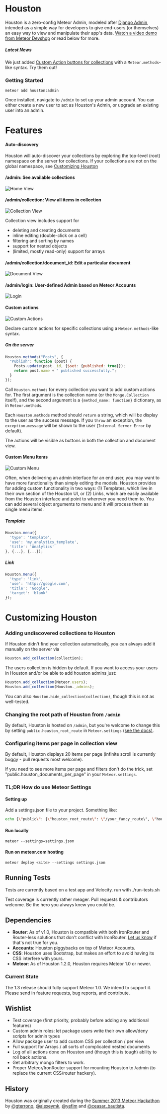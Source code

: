 Houston
===============
Houston is a zero-config Meteor Admin, modeled after [Django Admin](https://docs.djangoproject.com/en/dev/ref/contrib/admin/), intended as a simple way for developers to give end-users (or themselves) an easy way to view and manipulate their app's data.  [Watch a video demo from Meteor Devshop](https://www.youtube.com/watch?v=vXeWxbJQr5o) or read below for more.

##### Latest News
We just added [Custom Action buttons for collections](#custom-actions) with a `Meteor.methods`-like syntax.  Try them out!

### Getting Started

```
meteor add houston:admin
```

Once installed, navigate to `/admin` to set up your admin account. You can either create a new user to act as Houston's Admin, or upgrade an existing user into an admin.

Features
========

#### Auto-discovery
Houston will auto-discover your collections by exploring the top-level (root) namespace on the server for collections.  If your collections are not on the global namespace, see [Customizing Houston](#customizing-houston)

#### /admin: See available collections
![Home View](https://raw.github.com/gterrono/houston/master/doc/home.png)

#### /admin/collection: View all items in collection
![Collection View](https://raw.github.com/gterrono/houston/master/doc/collection.png)

Collection view includes support for
- deleting and creating documents
- inline editing (double-click on a cell)
- filtering and sorting by names
- support for nested objects
- (limited, mostly read-only) support for arrays

#### /admin/collection/document_id: Edit a particular document
![Document View](https://raw.github.com/gterrono/houston/master/doc/document.png)

#### /admin/login: User-defined Admin based on Meteor Accounts
![Login](https://raw.github.com/gterrono/houston/master/doc/login.png)

#### Custom actions
![Custom Actions](https://raw.github.com/gterrono/houston/master/doc/custom-actions.png)

Declare custom actions for specific collections using a `Meteor.methods`-like syntax.

##### On the server
```javascript
Houston.methods("Posts", {
  "Publish": function (post) {
    Posts.update(post._id, {$set: {published: true}});
    return post.name + " published successfully.";
  }
});

```
Call `Houston.methods` for every collection you want to add custom actions for. The first argument is the collection name (or the `Mongo.Collection` itself), and the second argument is a `{method_name: function}` dictionary, as in `Meteor.methods`.

Each `Houston.methods` method should `return` a string, which will be display to the user as the success message. If you `throw` an exception, the `exception.message` will be shown to the user (`Internal Server Error` by default).

The actions will be visible as buttons in both the collection and document view.

#### Custom Menu Items
![Custom Menu](https://raw.github.com/gterrono/houston/master/doc/menu.png)

Often, when delivering an admin interface for an end user, you may want to have
more functionality than simply editing the models.
Houston provides for adding custom functionality in two ways: (1) Templates,
which live in their own section of the Houston UI, or (2) Links,
which are easily available from the Houston interface and point to wherever you
need them to. You can add several object arguments to menu and it will process
them as single menu items.

##### Template
```javascript
Houston.menu({
  'type': 'template',
  'use': 'my_analytics_template',
  'title': 'Analytics'
}, {...}, {...});
```

##### Link
```javascript
Houston.menu({
  'type': 'link',
  'use': 'http://google.com',
  'title': 'Google',
  'target': 'blank'
});
```

Customizing Houston
========

### Adding undiscovered collections to Houston
If Houston didn't find your collection automatically, you can always add it manually on the server via
```javascript
Houston.add_collection(collection);
```

The users collection is hidden by default. If you want to access your users in Houston and/or be able to add houston admins just:
```javascript
Houston.add_collection(Meteor.users);
Houston.add_collection(Houston._admins);
```

You can also `Houston.hide_collection(collection)`, though this is not as well-tested.

### Changing the root path of Houston from `/admin`
By default, Houston is hosted on `/admin`, but you're welcome to change this by setting `public.houston_root_route` in `Meteor.settings` [(see the docs)](http://docs.meteor.com/#meteor_settings).

### Configuring items per page in collection view
By default, Houston displays 20 items per page (infinite scroll is currently buggy - pull requests most welcome).

If you need to see more items per page and filters don't do the trick, set "public.houston_documents_per_page" in your `Meteor.settings.`

### TL;DR How do use Meteor Settings
#### Setting up
Add a settings.json file to your project. Something like:
```bash
echo {\"public\": {\"houston_root_route\": \"/your_fancy_route\", \"houston_documents_per_page\": 9001}} > settings.json
```

#### Run locally
`meteor --settings=settings.json`

#### Run on meteor.com hosting
`meteor deploy <site> --settings settings.json`

Running Tests
-----
Tests are currently based on a test app and Velocity.
run with ./run-tests.sh

Test coverage is currently rather meager. Pull requests & contributors welcome. Be the hero you always knew you could be.

Dependencies
-----

* **Router**: As of v1.0, Houston is compatible with both IronRouter and Router-less solutions that don't conflict with IronRouter. [Let us know](https://github.com/gterrono/houston/issues/new) if that's not true for you.
* **Accounts**: Houston piggybacks on top of Meteor Accounts.
* **CSS**: Houston uses Bootstrap, but makes an effort to avoid having its CSS interfere with yours.
* **Meteor**: As of Houston 1.2.0, Houston requires Meteor 1.0 or newer.

### Current State
The 1.3 release should fully support Meteor 1.0. We intend to support it. Please send in feature requests, bug reports, and contribute.

Wishlist
-------
- Test coverage (first priority, probably before adding any additional features)
- Custom admin roles: let package users write their own allow/deny scripts for admin types
- Allow package user to add custom CSS per collection / per view
- Full support for Arrays / all sorts of complicated nested documents
- Log of all actions done on Houston and (though this is tough) ability to roll back actions.
- Get arbitrary mongo filters to work.
- Proper Meteor/IronRouter support for mounting Houston to /admin (to replace the current CSS/router hackery).

History
-------
Houston was originally created during the [Summer 2013 Meteor Hackathon](http://www.meteor.com/blog/2013/07/09/congratulations-to-the-meteor-summer-hackathon-2013-teams) by [@gterrono](https://github.com/gterrono), [@alexeymk](https://twitter.com/alexeymk), [@yefim](https://twitter.com/yefim) and [@ceasar_bautista](https://twitter.com/ceasar_bautista).
